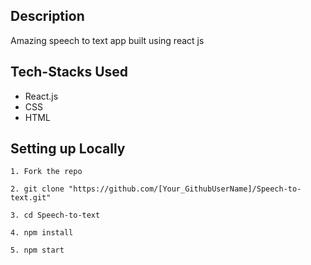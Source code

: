 ## Description
Amazing speech to text app built using react js

## Tech-Stacks Used
 - React.js
 - CSS
 - HTML

## Setting up Locally 


```
1. Fork the repo
```
```
2. git clone "https://github.com/[Your_GithubUserName]/Speech-to-text.git"
```
```
3. cd Speech-to-text
``` 
```
4. npm install 
``` 
```
5. npm start
``` 
